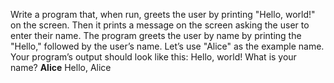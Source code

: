 Write a program that, when run, greets the user by printing "Hello, world!" on the screen. Then it prints a message on the screen asking the user to enter their name. The program greets the user by name by printing the "Hello," followed by the user’s name.
Let’s use "Alice" as the example name. Your program’s output should look like this:
Hello, world!
What is your name?
**Alice**
Hello, Alice